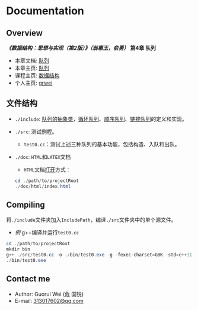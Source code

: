 # Documentation

## Overview

_**《数据结构：思想与实现（第2版）》（翁惠玉，俞勇）**_ **第4章 队列**

- 本章文档: [队列](https://grwei.github.io/data-structure-homework/DS_Ch4/doc/html/index.html)
- 本章主页: [队列](https://grwei.github.io/data-structure-homework/DS_Ch4/)
- 课程主页: [数据结构](https://grwei.github.io/data-structure-homework/)
- 个人主页: [grwei](https://grwei.github.io/)

## 文件结构

* `./include`: [队列的抽象类](./include/Queue.h)，[循环队列](./include/seqQueue.hh)、[顺序队列](./include/vecQueue.hh)、[链接队列](./include/linkQueue.hh)的定义和实现。
* `./src`: 测试例程。
  * `test0.cc`：测试上述三种队列的基本功能，包括构造、入队和出队。
* `./doc`: `HTML`和`LATEX`文档
  * `HTML`文档[打开](./doc/html/index.html)方式：
  
  ```powershell
  cd ./path/to/projectRoot
  ./doc/html/index.html
  ```

## Compiling

将`./include`文件夹加入`IncludePath`，编译`./src`文件夹中的单个源文件。

* *例* g++编译并运行`test0.cc`

```powershell
cd ./path/to/projectRoot
mkdir bin
g++ ./src/test0.cc -o ./bin/test0.exe -g -fexec-charset=GBK -std=c++11 -I ./include
./bin/test0.exe
```

## Contact me

* Author: Guorui Wei (危 国锐)
* E-mail: 313017602@qq.com
